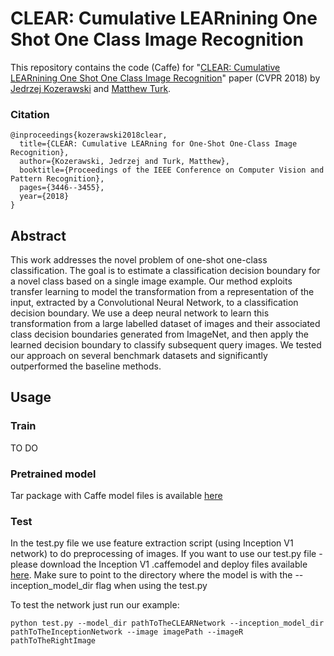 # CLEAR: Cumulative LEARnining One Shot One Class Image Recognition

This repository contains the code (Caffe) for "[CLEAR: Cumulative LEARnining One Shot One Class Image Recognition](http://openaccess.thecvf.com/content_cvpr_2018/CameraReady/3412.pdf)" paper (CVPR 2018) by [Jedrzej Kozerawski](https://github.com/JKozerawski/) and [Matthew Turk](http://www.cs.ucsb.edu/~mturk/).

### Citation
```
@inproceedings{kozerawski2018clear,
  title={CLEAR: Cumulative LEARning for One-Shot One-Class Image Recognition},
  author={Kozerawski, Jedrzej and Turk, Matthew},
  booktitle={Proceedings of the IEEE Conference on Computer Vision and Pattern Recognition},
  pages={3446--3455},
  year={2018}
}

```

## Abstract
This work addresses the novel problem of one-shot one-class classification. The goal is to estimate a classification decision boundary for a novel class based on a single image example. Our method exploits transfer learning to model the transformation from a representation of the input, extracted by a Convolutional Neural Network, to a classification decision boundary. We use a deep neural network to learn this transformation from a large labelled dataset of images and their associated class decision boundaries generated from ImageNet, and then apply the learned decision boundary to classify subsequent query images. We tested our approach on several benchmark datasets and significantly outperformed the baseline methods.

## Usage

### Train
TO DO

### Pretrained model

Tar package with Caffe model files is available [here](https://drive.google.com/file/d/1KRPXw5clTRveG27ro-JEe-GHbzfA28Kp/view?usp=sharing)

### Test
In the test.py file we use feature extraction script (using Inception V1 network) to do preprocessing of images.
If you want to use our test.py file - please download the Inception V1 .caffemodel and deploy files available [here](https://drive.google.com/file/d/1WctmdPPkMCu7XFuAFixruG_a55grGiFP/view?usp=sharing). Make sure to point to the directory where the model is with the --inception_model_dir flag when using the test.py

To test the network just run our example:
```
python test.py --model_dir pathToTheCLEARNetwork --inception_model_dir pathToTheInceptionNetwork --image imagePath --imageR pathToTheRightImage
```
